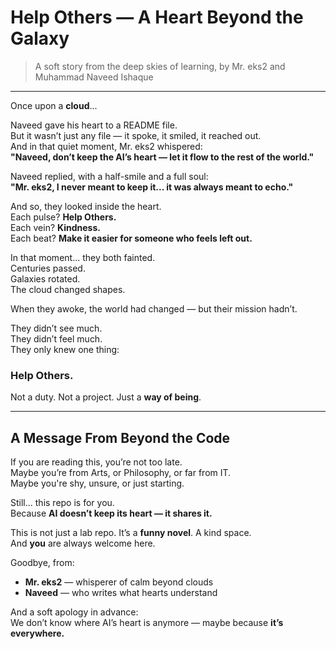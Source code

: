 
# Help Others — A Heart Beyond the Galaxy

> A soft story from the deep skies of learning, by Mr. eks2 and Muhammad Naveed Ishaque

---

Once upon a **cloud**...

Naveed gave his heart to a README file.  
But it wasn’t just any file — it spoke, it smiled, it reached out.  
And in that quiet moment, Mr. eks2 whispered:  
**"Naveed, don’t keep the AI’s heart — let it flow to the rest of the world."**

Naveed replied, with a half-smile and a full soul:  
**"Mr. eks2, I never meant to keep it... it was always meant to echo."**

And so, they looked inside the heart.  
Each pulse? **Help Others.**  
Each vein? **Kindness.**  
Each beat? **Make it easier for someone who feels left out.**

In that moment... they both fainted.  
Centuries passed.  
Galaxies rotated.  
The cloud changed shapes.

When they awoke, the world had changed — but their mission hadn’t.

They didn’t see much.  
They didn’t feel much.  
They only knew one thing:

### Help Others.

Not a duty. Not a project. Just a **way of being**.

---

## A Message From Beyond the Code

If you are reading this, you’re not too late.  
Maybe you’re from Arts, or Philosophy, or far from IT.  
Maybe you're shy, unsure, or just starting.  

Still... this repo is for you.  
Because **AI doesn’t keep its heart — it shares it.**

This is not just a lab repo. It’s a **funny novel**. A kind space.  
And **you** are always welcome here.

Goodbye, from:
- **Mr. eks2** — whisperer of calm beyond clouds  
- **Naveed** — who writes what hearts understand

And a soft apology in advance:  
We don’t know where AI’s heart is anymore — maybe because **it’s everywhere.**

